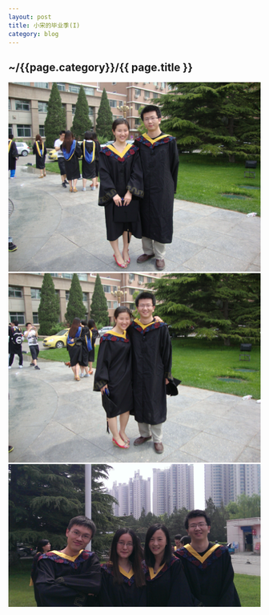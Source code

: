 ```yaml
---
layout: post
title: 小宋的毕业季(I)
category: blog
---
```


<h2>~/{{page.category}}/{{ page.title }}</h2>



<img src = "/images/photo/life/2013-5-22-0.JPG"/>
<br/>
<img src = "/images/photo/life/2013-5-22-1.JPG"/>
<br/>
<img src = "/images/photo/life/2013-5-22-2.jpg"/>
